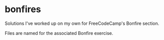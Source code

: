 # bonfires

Solutions I've worked up on my own for FreeCodeCamp's Bonfire section.  

Files are named for the associated Bonfire exercise.